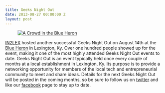 ```yaml
---
title: Geeks Night Out
date: 2013-08-27 00:00:00 Z
layout: post
---
```

 
<p><a href="https://farm3.staticflickr.com/2856/9539366839_09bce71fa2_k.jpg" target="_blank"><figure class="tmblr-full" data-orig-height="117" data-orig-width="500" data-orig-src="https://farm3.staticflickr.com/2856/9539366839_dced7e03b7.jpg"><img alt="A Crowd in the Blue Heron" src="https://66.media.tumblr.com/f6347ff55aa89541a73111e9b36cf82a/tumblr_inline_pkcq7lS1Jz1spm8pc_540.jpg" data-orig-height="117" data-orig-width="500" data-orig-src="https://farm3.staticflickr.com/2856/9539366839_dced7e03b7.jpg"/></figure></a></p>
<p><a href="https://www.facebook.com/in2lex" target="_blank">IN2LEX</a> hosted another successful Geeks Night Out on August 14th at the <a href="https://www.facebook.com/TheBlueHeronlexington?rf=451268858252975" target="_blank">Blue Heron</a> in Lexington, Ky. Over one hundred people showed up for the event, making it one of the most highly attended Geeks Night Out events to date. Geeks Night Out is an event typically held once every couple of months at a local establishment in Lexington, Ky. Its purpose is to provide a networking opportunity for members of the local tech and entrepreneurial community to meet and share ideas. Details for the next Geeks Night Out will be posted in the coming months, so be sure to follow us on <a href="https://twitter.com/awesome_inc" target="_blank">twitter</a> and like our <a href="https://www.facebook.com/awesomeincorporated" target="_blank">facebook</a> page to stay up to date.</p>
